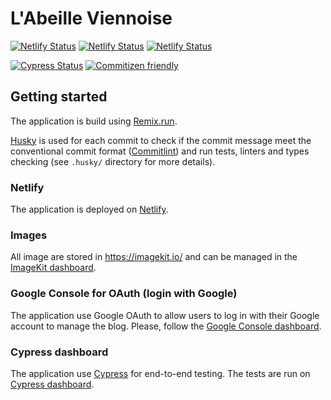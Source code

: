 # L'Abeille Viennoise

[![Netlify Status](https://img.shields.io/netlify/c6c2a8c9-6270-4c1d-8aef-de809f2c966e?label=Netlify%20Website&logo=netlify)](https://app.netlify.com/sites/labeilleviennoise/deploys)
[![Netlify Status](https://img.shields.io/netlify/76fc38f8-5187-4d37-a400-eea0c35ef261?label=Netlify%20Auth&logo=netlify)](https://app.netlify.com/sites/auth-labeilleviennoise/deploys)
[![Netlify Status](https://img.shields.io/netlify/630cae83-ef6e-4389-aac4-d96890077acc?label=Netlify%20Blog&logo=netlify)](https://app.netlify.com/sites/blog-labeilleviennoise/deploys)

[![Cypress Status](https://img.shields.io/endpoint?url=https://cloud.cypress.io/badge/simple/6ps5vm&style=flat&logo=cypress)](https://cloud.cypress.io/projects/6ps5vm/runs)
[![Commitizen friendly](https://img.shields.io/badge/commitizen-friendly-brightgreen.svg)](http://commitizen.github.io/cz-cli/)

## Getting started

The application is build using [Remix.run](https://remix.run/).

[Husky](https://typicode.github.io/husky/#/) is used for each commit to check if the commit message meet the
conventional commit format ([Commitlint](https://github.com/conventional-changelog/commitlint)) and run tests,
linters and types checking (see `.husky/` directory for more details).

### Netlify

The application is deployed on [Netlify](https://www.netlify.com/).

### Images

All image are stored in https://imagekit.io/ and can be managed in the
[ImageKit dashboard](https://imagekit.io/dashboard/media-library).

### Google Console for OAuth (login with Google)

The application use Google OAuth to allow users to log in with their Google account to manage the blog.
Please, follow the [Google Console dashboard](https://console.cloud.google.com/apis/dashboard?authuser=1&project=labeille-viennoise).

### Cypress dashboard

The application use [Cypress](https://www.cypress.io/) for end-to-end testing.
The tests are run on [Cypress dashboard](https://cloud.cypress.io/projects/6ps5vm/runs).
